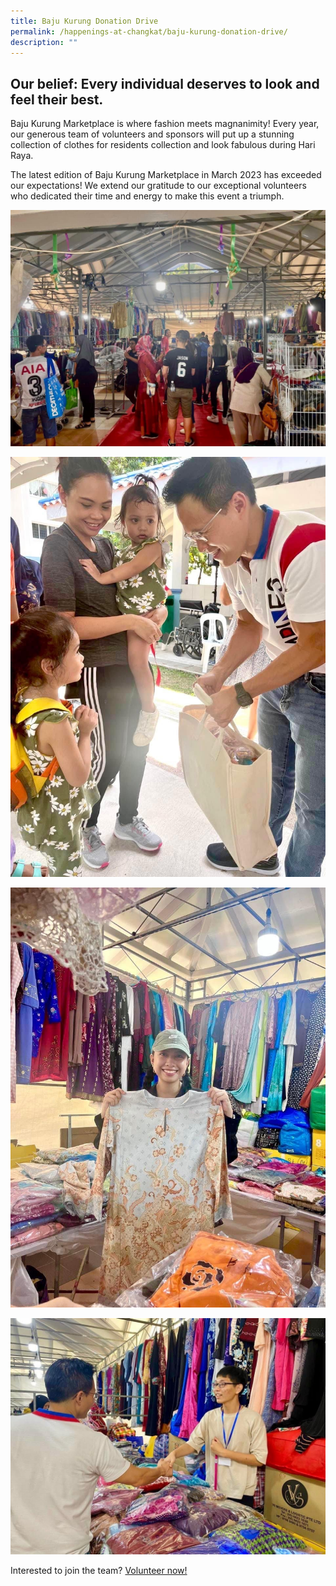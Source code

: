 ```yaml
---
title: Baju Kurung Donation Drive
permalink: /happenings-at-changkat/baju-kurung-donation-drive/
description: ""
---
```

## Our belief: Every individual deserves to look and feel their best. ##

Baju Kurung Marketplace is where fashion meets magnanimity! Every year, our generous team of volunteers and sponsors will put up a stunning collection of clothes for residents collection and look fabulous during Hari Raya. 

The latest edition of Baju Kurung Marketplace in March 2023 has exceeded our expectations! We extend our gratitude to our exceptional volunteers who dedicated their time and energy to make this event a triumph. 

![](/images/img-3684.JPG)

![](/images/img-3682.JPG)

![](/images/img-3681.JPG)

![](/images/img-3683.JPG)

Interested to join the team? [Volunteer now!](https://form.gov.sg/63e61a35b1cf750011109bd7)